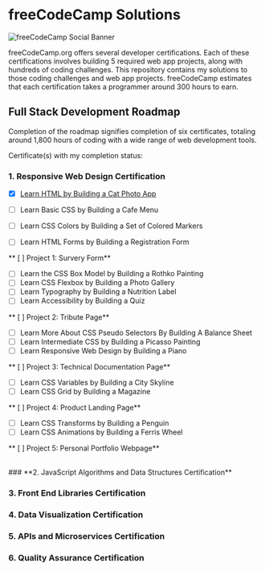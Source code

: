 # freeCodeCamp Solutions

![freeCodeCamp Social Banner](https://s3.amazonaws.com/freecodecamp/wide-social-banner.png)

freeCodeCamp.org offers several developer certifications. Each of these certifications involves building 5 required web app projects, along with hundreds of coding challenges. This repository contains my solutions to those coding challenges and web app projects. freeCodeCamp estimates that each certification takes a programmer around 300 hours to earn.

## Full Stack Development Roadmap 

Completion of the roadmap signifies completion of six certificates, totaling around 1,800 hours of coding with a wide range of web development tools.

Certificate(s) with my completion status:

### **1. Responsive Web Design Certification** 

* [x] [Learn HTML by Building a Cat Photo App](https://github.com/johnsonstephan/freeCodeCamp-Solutions/tree/main/Responsive%20Web%20Design%20Certification/Learn%20HTML%20by%20Building%20a%20Cat%20Photo%20App)

* [ ] Learn Basic CSS by Building a Cafe Menu
* [ ] Learn CSS Colors by Building a Set of Colored Markers
* [ ] Learn HTML Forms by Building a Registration Form

** [ ] Project 1: Survery Form**
    
- [ ] Learn the CSS Box Model by Building a Rothko Painting
- [ ] Learn CSS Flexbox by Building a Photo Gallery
- [ ] Learn Typography by Building a Nutrition Label
- [ ] Learn Accessibility by Building a Quiz

** [ ] Project 2: Tribute Page**
   
- [ ] Learn More About CSS Pseudo Selectors By Building A Balance Sheet
- [ ] Learn Intermediate CSS by Building a Picasso Painting
- [ ] Learn Responsive Web Design by Building a Piano

** [ ] Project 3: Technical Documentation Page**

- [ ] Learn CSS Variables by Building a City Skyline
- [ ] Learn CSS Grid by Building a Magazine

** [ ] Project 4: Product Landing Page**

- [ ] Learn CSS Transforms by Building a Penguin
- [ ] Learn CSS Animations by Building a Ferris Wheel 

** [ ] Project 5: Personal Portfolio Webpage**  

<br>
### **2. JavaScript Algorithms and Data Structures Certification** 

### **3. Front End Libraries Certification** 

### **4. Data Visualization Certification** 

### **5. APIs and Microservices Certification** 

### **6. Quality Assurance Certification** 